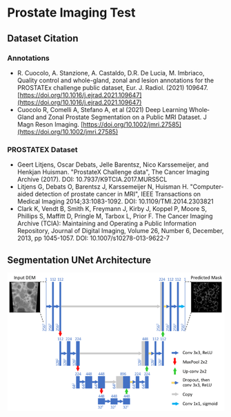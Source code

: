 # Prostate Imaging Test

## Dataset Citation

### Annotations

- R. Cuocolo, A. Stanzione, A. Castaldo, D.R. De Lucia, M. Imbriaco, Quality control and whole-gland, zonal and lesion annotations for the PROSTATEx challenge public dataset, Eur. J. Radiol. (2021) 109647. [https://doi.org/10.1016/j.ejrad.2021.109647](https://doi.org/10.1016/j.ejrad.2021.109647)
- Cuocolo R, Comelli A, Stefano A, et al (2021) Deep Learning Whole‐Gland and Zonal Prostate Segmentation on a Public MRI Dataset. J Magn Reson Imaging. [https://doi.org/10.1002/jmri.27585](https://doi.org/10.1002/jmri.27585)

### PROSTATEX Dataset

- Geert Litjens, Oscar Debats, Jelle Barentsz, Nico Karssemeijer, and Henkjan Huisman. "ProstateX Challenge data", The Cancer Imaging Archive (2017). DOI: 10.7937/K9TCIA.2017.MURS5CL
- Litjens G, Debats O, Barentsz J, Karssemeijer N, Huisman H. "Computer-aided detection of prostate cancer in MRI", IEEE Transactions on Medical Imaging 2014;33:1083-1092. DOI: 10.1109/TMI.2014.2303821
- Clark K, Vendt B, Smith K, Freymann J, Kirby J, Koppel P, Moore S, Phillips S, Maffitt D, Pringle M, Tarbox L, Prior F. The Cancer Imaging Archive (TCIA): Maintaining and Operating a Public Information Repository, Journal of Digital Imaging, Volume 26, Number 6, December, 2013, pp 1045-1057. DOI: 10.1007/s10278-013-9622-7

## Segmentation UNet Architecture

![architecture](UNet-repr.png)
